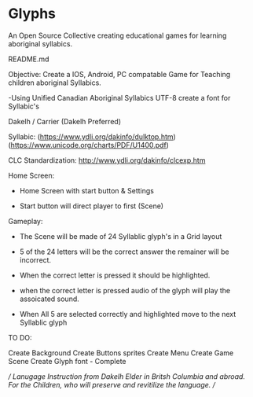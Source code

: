 # Glyphs

An Open Source Collective creating educational games for learning aboriginal syllabics.

README.md


Objective: Create a IOS, Android, PC compatable Game for Teaching children aboriginal Syllabics.


-Using Unified Canadian Aboriginal Syllabics UTF-8 create a font for Syllabic's 

  Dakelh / Carrier (Dakelh Preferred)

  Syllabic:
  (https://www.ydli.org/dakinfo/dulktop.htm) (https://www.unicode.org/charts/PDF/U1400.pdf)

  CLC Standardization:
  http://www.ydli.org/dakinfo/clcexp.htm



Home Screen:

- Home Screen with start button & Settings

- Start button will direct player to first (Scene)


Gameplay:

- The Scene will be made of 24 Syllablic glyph's in a Grid layout
  
- 5 of the 24 letters will be the correct answer the remainer will be incorrect.

- When the correct letter is pressed it should be highlighted.

- when the correct letter is pressed audio of the glyph will play the assoicated sound.

- When All 5 are selected correctly and highlighted move to the next Syllablic glyph
  
TO DO:

Create Background
Create Buttons sprites 
Create Menu
Create Game Scene
Create Glyph font - Complete

*/ Lanugage Instruction from Dakelh Elder in Britsh Columbia and abroad.
For the Children, who will preserve and revitilize the language. /*
